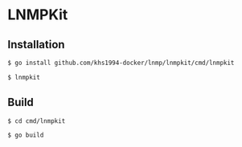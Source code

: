 # LNMPKit

## Installation

```bash
$ go install github.com/khs1994-docker/lnmp/lnmpkit/cmd/lnmpkit

$ lnmpkit
```

## Build

```bash
$ cd cmd/lnmpkit

$ go build
```
